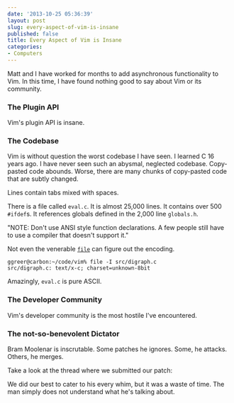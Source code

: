 ```yaml
---
date: '2013-10-25 05:36:39'
layout: post
slug: every-aspect-of-vim-is-insane
published: false
title: Every Aspect of Vim is Insane
categories:
- Computers
---
```


Matt and I have worked for months to add asynchronous functionality to Vim. In this time, I have found nothing good to say about Vim or its community.


### The Plugin API

Vim's plugin API is insane. 


### The Codebase

Vim is without question the worst codebase I have seen. I learned C 16 years ago. I have never seen such an abysmal, neglected codebase. Copy-pasted code abounds. Worse, there are many chunks of copy-pasted code that are subtly changed.

Lines contain tabs mixed with spaces.

There is a file called `eval.c`. It is almost 25,000 lines. It contains over 500 `#ifdef`s. It references globals defined in the 2,000 line `globals.h`.


"NOTE: Don't use ANSI style function declarations.  A few people still have to use a compiler that doesn't support it."



Not even the venerable [`file`](http://en.wikipedia.org/wiki/File_%28command%29) can figure out the encoding.

    ggreer@carbon:~/code/vim% file -I src/digraph.c 
    src/digraph.c: text/x-c; charset=unknown-8bit

Amazingly, `eval.c` is pure ASCII.


### The Developer Community

Vim's developer community is the most hostile I've encountered. 


### The not-so-benevolent Dictator

Bram Moolenar is inscrutable. Some patches he ignores. Some, he attacks. Others, he merges.

Take a look at the thread where we submitted our patch:

We did our best to cater to his every whim, but it was a waste of time. The man simply does not understand what he's talking about.
